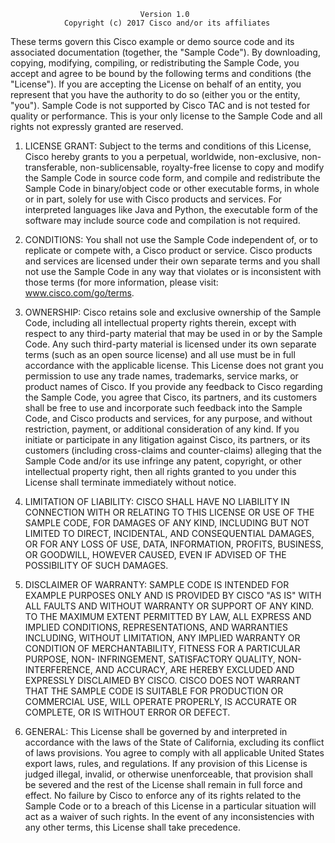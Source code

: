                                  Version 1.0
                Copyright (c) 2017 Cisco and/or its affiliates

   These terms govern this Cisco example or demo source code and its
   associated documentation (together, the "Sample Code"). By downloading,
   copying, modifying, compiling, or redistributing the Sample Code, you
   accept and agree to be bound by the following terms and conditions (the
   "License"). If you are accepting the License on behalf of an entity, you
   represent that you have the authority to do so (either you or the entity,
   "you"). Sample Code is not supported by Cisco TAC and is not tested for
   quality or performance. This is your only license to the Sample Code and
   all rights not expressly granted are reserved.

   1. LICENSE GRANT: Subject to the terms and conditions of this License,
      Cisco hereby grants to you a perpetual, worldwide, non-exclusive, non-
      transferable, non-sublicensable, royalty-free license to copy and
      modify the Sample Code in source code form, and compile and
      redistribute the Sample Code in binary/object code or other executable
      forms, in whole or in part, solely for use with Cisco products and
      services. For interpreted languages like Java and Python, the
      executable form of the software may include source code and
      compilation is not required.

   2. CONDITIONS: You shall not use the Sample Code independent of, or to
      replicate or compete with, a Cisco product or service. Cisco products
      and services are licensed under their own separate terms and you shall
      not use the Sample Code in any way that violates or is inconsistent
      with those terms (for more information, please visit:
      www.cisco.com/go/terms.

   3. OWNERSHIP: Cisco retains sole and exclusive ownership of the Sample
      Code, including all intellectual property rights therein, except with
      respect to any third-party material that may be used in or by the
      Sample Code. Any such third-party material is licensed under its own
      separate terms (such as an open source license) and all use must be in
      full accordance with the applicable license. This License does not
      grant you permission to use any trade names, trademarks, service
      marks, or product names of Cisco. If you provide any feedback to Cisco
      regarding the Sample Code, you agree that Cisco, its partners, and its
      customers shall be free to use and incorporate such feedback into the
      Sample Code, and Cisco products and services, for any purpose, and
      without restriction, payment, or additional consideration of any kind.
      If you initiate or participate in any litigation against Cisco, its
      partners, or its customers (including cross-claims and counter-claims)
      alleging that the Sample Code and/or its use infringe any patent,
      copyright, or other intellectual property right, then all rights
      granted to you under this License shall terminate immediately without
      notice.

   4. LIMITATION OF LIABILITY: CISCO SHALL HAVE NO LIABILITY IN CONNECTION
      WITH OR RELATING TO THIS LICENSE OR USE OF THE SAMPLE CODE, FOR
      DAMAGES OF ANY KIND, INCLUDING BUT NOT LIMITED TO DIRECT, INCIDENTAL,
      AND CONSEQUENTIAL DAMAGES, OR FOR ANY LOSS OF USE, DATA, INFORMATION,
      PROFITS, BUSINESS, OR GOODWILL, HOWEVER CAUSED, EVEN IF ADVISED OF THE
      POSSIBILITY OF SUCH DAMAGES.

   5. DISCLAIMER OF WARRANTY: SAMPLE CODE IS INTENDED FOR EXAMPLE PURPOSES
      ONLY AND IS PROVIDED BY CISCO "AS IS" WITH ALL FAULTS AND WITHOUT
      WARRANTY OR SUPPORT OF ANY KIND. TO THE MAXIMUM EXTENT PERMITTED BY
      LAW, ALL EXPRESS AND IMPLIED CONDITIONS, REPRESENTATIONS, AND
      WARRANTIES INCLUDING, WITHOUT LIMITATION, ANY IMPLIED WARRANTY OR
      CONDITION OF MERCHANTABILITY, FITNESS FOR A PARTICULAR PURPOSE, NON-
      INFRINGEMENT, SATISFACTORY QUALITY, NON-INTERFERENCE, AND ACCURACY,
      ARE HEREBY EXCLUDED AND EXPRESSLY DISCLAIMED BY CISCO. CISCO DOES NOT
      WARRANT THAT THE SAMPLE CODE IS SUITABLE FOR PRODUCTION OR COMMERCIAL
      USE, WILL OPERATE PROPERLY, IS ACCURATE OR COMPLETE, OR IS WITHOUT
      ERROR OR DEFECT.

   6. GENERAL: This License shall be governed by and interpreted in
      accordance with the laws of the State of California, excluding its
      conflict of laws provisions. You agree to comply with all applicable
      United States export laws, rules, and regulations. If any provision of
      this License is judged illegal, invalid, or otherwise unenforceable,
      that provision shall be severed and the rest of the License shall
      remain in full force and effect. No failure by Cisco to enforce any of
      its rights related to the Sample Code or to a breach of this License
      in a particular situation will act as a waiver of such rights. In the
      event of any inconsistencies with any other terms, this License shall
      take precedence.
